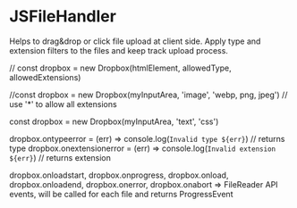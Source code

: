 # JSFileHandler
Helps to drag&amp;drop or click file upload at client side. Apply type and extension filters to the files and keep track upload process.


// const dropbox = new Dropbox(htmlElement, allowedType, allowedExtensions)

//const dropbox = new Dropbox(myInputArea, 'image', 'webp, png, jpeg') // use '*' to allow all extensions

const dropbox = new Dropbox(myInputArea, 'text', 'css')

dropbox.ontypeerror = (err) => console.log(`Invalid type ${err}`) // returns type
dropbox.onextensionerror = (err) => console.log(`Invalid extension ${err}`) // returns extension

dropbox.onloadstart,
dropbox.onprogress,
dropbox.onload,
dropbox.onloadend,
dropbox.onerror,
dropbox.onabort  => FileReader API events, will be called for each file and returns ProgressEvent


